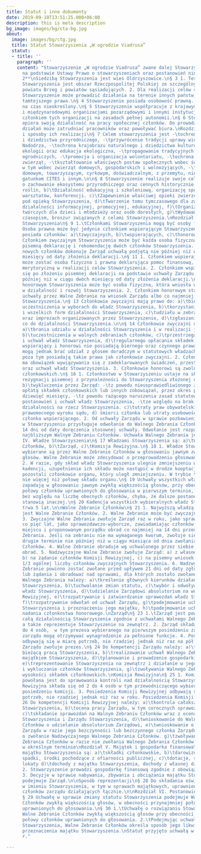 ```yaml
---
title: Statut i inne dokumenty
date: 2019-09-10T13:51:25.000+06:00
description: this is meta description
bg_image: images/bg/cta-bg.jpg
about:
  image: images/bg/ctg.jpg
  title: Statut Stowarzyszenia „W ogrodzie Viadrusa”
  statut:
  - title: ''
    paragraph: ''
    content: "Stowarzyszenie „W ogrodzie Viadrusa” zwane dalej Stowarzyszeniem, działa
      na podstawie Ustawy Prawo o stowarzyszeniach oraz postanowień niniejszego statutu.\n\n**§
      2**\nSiedzibą Stowarzyszenia jest wieś Oldrzyszowice.\n§ 3 1. Terenem działania
      Stowarzyszenia jest obszar Rzeczpospolitej Polskiej ze szczególnym uwzględnieniem
      powiatu Brzeg i powiatów sąsiadujących. 2. Dla realizacji celów statutowych
      Stowarzyszenie może prowadzić działania na terenie innych państw, z poszanowaniem
      tamtejszego prawa.\n§ 4 Stowarzyszenie posiada osobowość prawną. Powołane jest
      na czas nieokreślony.\n§ 5 Stowarzyszenie współpracuje z krajowymi, zagranicznymi
      i międzynarodowymi organizacjami pozarządowymi i innymi instytucjami. Może pozostawać
      członkiem tych organizacji na zasadach pełnej autonomii.\n§ 6 Stowarzyszenie
      opiera swoją działalność na pracy społecznej członków. Do prowadzenia swoich
      działań może zatrudniać pracowników oraz powoływać biura.\nRozdział II. Cele
      i sposoby ich realizacji\n§ 7 Celem stowarzyszenia jest -\tochrona środowiska
      i dziedzictwa przyrodniczego, -\tprzywrócenie tradycji uprawy winorośli w rejonie
      Nadodrza, -\tochrona krajobrazu naturalnego i dziedzictwa kulturowego, -\tpromocja
      ekologii oraz edukacja ekologiczna, -\tpropagowanie tradycyjnych form upraw
      ogrodniczych, -\tpromocja i organizacja wolontariatu, -\tochrona praw i dobrostanu
      zwierząt, -\tkształtowanie właściwych postaw społecznych wobec świata przyrody,
      w tym wobec zwierząt domowych, gospodarskich i wolnożyjących, -\tpomoc zwierzętom
      domowym, towarzyszącym, cyrkowym, doświadczalnym, z przemytu, nielegalnego handlu,
      gatunkom CITES i innym.\n\n§ 8 Stowarzyszenie realizuje swoje cele poprzez:\n\na)\tDbałość
      o zachowanie ekosystemu przyrodniczego oraz cennych historycznie kultywarów
      roślin, b)\tDziałalność edukacyjną i szkoleniową, organizację spotkań, wykładów,
      warsztatów, konferencji. c)\tZapewnienie właściwej opieki zwierzętom pozostającym
      pod opieką Stowarzyszenia, d)\tTworzenie tomu tymczasowego dla zwierząt, e)\tProwadzenie
      działalności informacyjnej, promocyjnej, edukacyjnej, f)\tOrganizowanie warsztatów
      twórczych dla dzieci i młodzieży oraz osób dorosłych, g)\tWydawanie książek,
      czasopism, broszur związanych z celami Stowarzyszenia.\nRozdział III. Członkowie
      Stowarzyszenia\n§ 9 1.\tCzłonkami Stowarzyszenia mogą być osoby fizyczne i prawne.
      Osoba prawna może być jedynie członkiem wspierającym Stowarzyszenia. 2.\tStowarzyszenie
      posiada członków: a)\tzwyczajnych, b)\twspierających, c)\thonorowych. § 10 1.
      Członkiem zwyczajnym Stowarzyszenia może być każda osoba fizyczna, która złoży
      pisemną deklarację i rekomendację dwóch członków Stowarzyszenia. 2. Przyjęcia
      nowych członków dokonuje Zarząd uchwałą podjętą nie później niż w ciągu dwóch
      miesięcy od daty złożenia deklaracji.\n§ 11 1. Członkiem wspierającym Stowarzyszenia
      może zostać osoba fizyczna i prawna deklarująca pomoc finansową, rzeczową lub
      merytoryczną w realizacji celów Stowarzyszenia. 2. Członkiem wspierającym staje
      się po złożeniu pisemnej deklaracji na podstawie uchwały Zarządu podjętej nie
      później niż w ciągu dwóch miesięcy od daty złożenia deklaracji.\n§ 12 1. Członkiem
      honorowym Stowarzyszenia może być osoba fizyczna, która wniosła wybitny wkład
      w działalność i rozwój Stowarzyszenia. 2. Członkiem honorowym staje się po przyjęciu
      uchwały przez Walne Zebranie na wniosek Zarządu albo co najmniej 5 członków
      Stowarzyszenia.\n§ 13 Członkowie zwyczajni mają prawo do: a)\tbiernego i czynnego
      uczestniczenia w wyborach do władz Stowarzyszenia, b)\tkorzystania z dorobku
      i wszelkich form działalności Stowarzyszenia, c)\tudziału w zebraniach, wykładach
      oraz imprezach organizowanych przez Stowarzyszenie, d)\tzgłaszania wniosków
      co do działalności Stowarzyszenia.\n\n§ 14 Członkowie zwyczajni mają obowiązek:
      a)\tbrania udziału w działalności Stowarzyszenia i w realizacji jego celów,
      b)\tuczestniczenia w walnych zebraniach członków, c)\tprzestrzegania statutu
      i uchwał władz Stowarzyszenia, d)\tregularnego opłacania składek.\n§ 15 1. Członkowie
      wspierający i honorowi nie posiadają biernego oraz czynnego prawa wyborczego,
      mogą jednak brać udział z głosem doradczym w statutowych władzach Stowarzyszenia,
      poza tym posiadają takie prawa jak członkowie zwyczajni. 2. Członek wspierający
      ma obowiązek wywiązywania się z zadeklarowanych świadczeń, przestrzegania statutu
      oraz uchwał władz Stowarzyszenia. 3. Członkowie honorowi są zwolnieni ze składek
      członkowskich.\n§ 16 1. Członkostwo w Stowarzyszeniu ustaje na skutek: a)\tdobrowolnej
      rezygnacji pisemnej z przynależności do Stowarzyszenia złożonej na ręce Zarządu,
      b)\twykluczenia przez Zarząd: -\tz powodu nieusprawiedliwionego zalegania z
      opłatą składek członkowskich lub innych zobowiązań, przez okres przekraczający
      dziewięć miesięcy, -\tz powodu rażącego naruszenia zasad statutowych, nieprzestrzegania
      postanowień i uchwał władz Stowarzyszenia, -\tze względu na brak przejawów aktywnej
      działalności na rzecz Stowarzyszenia. c)\tutraty praw obywatelskich na mocy
      prawomocnego wyroku sądu, d) śmierci członka lub utraty osobowości prawnej przez
      członka wspierającego. 2. Od uchwały Zarządu w sprawie pozbawienia członkostwa
      w Stowarzyszeniu przysługuje odwołanie do Walnego Zebrania Członków w terminie
      14 dni od daty doręczenia stosownej uchwały. Odwołanie jest rozpatrywane na
      najbliższym Walnym Zebraniu Członków. Uchwała Walnego Zebrania jest ostateczna.\nRozdział
      IV. Władze Stowarzyszenia\n§ 17 Władzami Stowarzyszenia są: a)\tWalne Zebranie
      Członków, b)\tZarząd, c)\tKomisja Rewizyjna.\n§ 18 1. Władze Stowarzyszenia
      wybierane są przez Walne Zebranie Członków w głosowaniu jawnym zwykłą większością
      głosów. Walne Zebranie może zdecydować o przeprowadzeniu głosowania tajnego.
      2. W razie, gdy skład władz Stowarzyszenia ulegnie zmniejszeniu w czasie trwania
      kadencji, uzupełnienie ich składu może nastąpić w drodze kooptacji, której dokonują
      pozostali członkowie organu, który uległ zmniejszeniu. W trybie tym można powołać
      nie więcej niż połowę składu organu.\n§ 19 Uchwały wszystkich władz Stowarzyszenia
      zapadają w głosowaniu jawnym zwykłą większością głosów, przy obecności co najmniej
      połowy członków uprawnionych do głosowania w pierwszym terminie, w drugim terminie
      bez względu na liczbę obecnych członków, chyba, że dalsze postanowienia statutu
      stanowią inaczej.\n§ 20 Kadencja wszystkich wybieralnych władz Stowarzyszenia
      trwa 5 lat.\n\nWalne Zebranie Członków\n§ 21 1. Najwyższą władzą Stowarzyszenia
      jest Walne Zebranie Członków. 2. Walne Zebranie może być zwyczajne i nadzwyczajne.
      3. Zwyczajne Walne Zebrania zwołuje Zarząd raz w roku, jako sprawozdawcze, i
      co pięć lat, jako sprawozdawczo-wyborcze, zawiadamiając członków o jego terminie,
      miejscu i proponowanym porządku obrad co najmniej na 14 dni przed terminem Walnego
      Zebrania. Jeśli na zebraniu nie ma wymaganego kworum, zwołuje się zebranie w
      drugim terminie nie później niż w ciągu miesiąca od dnia zwołania Walnego Zebrania
      Członków. 4. Walne Zebranie obraduje wg uchwalonego przez siebie regulaminu
      obrad. 5. Nadzwyczajne Walne Zebranie zwołuje Zarząd: a) z własnej inicjatywy,
      b) na żądanie członków Komisji Rewizyjnej, c) na pisemny wniosek co najmniej
      1/3 ogólnej liczby członków zwyczajnych Stowarzyszenia. 6. Nadzwyczajne Walne
      Zebranie powinno zostać zwołane przed upływem 21 dni od daty zgłoszenia wniosku
      lub żądania i obradować nad sprawami, dla których zostało zwołane\n§ 22 Do kompetencji
      Walnego Zebrania należy: a)\tkreślenie głównych kierunków działania i rozwoju
      Stowarzyszenia, b)\tuchwalanie zmian statutu, c)\twybór i odwoływanie wszystkich
      władz Stowarzyszenia, d)\tudzielanie Zarządowi absolutorium na wniosek Komisji
      Rewizyjnej, e)\trozpatrywanie i zatwierdzanie sprawozdań władz Stowarzyszenia,
      f)\trozpatrywanie odwołań od uchwał Zarządu, g)\tpodejmowanie uchwały o rozwiązaniu
      Stowarzyszenia i przeznaczeniu jego majątku, h)\tpodejmowanie uchwał w sprawie
      nadania członkostwa honorowego.\nZarząd\n§ 23 1.\tZarząd jest powołany do kierowania
      całą działalnością Stowarzyszenia zgodnie z uchwałami Walnego Zebrania Członków,
      a także reprezentuje Stowarzyszenie na zewnątrz. 2. Zarząd składa się z od 2
      do 4 osób,  w tym prezesa wybieranego na pierwszym posiedzeniu zarządu. 3. Członkowie
      zarządu mogą otrzymywać wynagrodzenie za pełnione funkcje. 4. Posiedzenia Zarządu
      odbywają się w miarę potrzeb, nie rzadziej jednak niż raz na pół roku. Posiedzenia
      Zarządu zwołuje prezes.\n§ 24 Do kompetencji Zarządu należy: a)\tkierowanie
      bieżącą pracą Stowarzyszenia, b)\trealizowanie uchwał Walnego Zebrania, c)\tzarządzanie
      majątkiem Stowarzyszenia, d)\tplanowanie i prowadzenie gospodarki finansowej,
      e)\treprezentowanie Stowarzyszenia na zewnątrz i działanie w jego imieniu, f)\tprzyjmowanie
      i wykluczanie członków Stowarzyszenia, g)\tzwoływanie Walnego Zebrania, h)\tustalanie
      wysokości składek członkowskich.\nKomisja Rewizyjna\n§ 25 1. Komisja Rewizyjna
      powołana jest do sprawowania kontroli nad działalnością Stowarzyszenia. 2. Komisja
      Rewizyjna składa się od 2 do 4 osób w tym przewodniczącego wybieranego na pierwszym
      posiedzeniu komisji. 3. Posiedzenia Komisji Rewizyjnej odbywają się w miarę
      potrzeb, nie rzadziej jednak niż raz w roku. Posiedzenia Komisji zwołuje przewodniczący.\n§
      26 Do kompetencji Komisji Rewizyjnej należy: a)\tkontrola całokształtu działalności
      Stowarzyszenia, b)\tocena pracy Zarządu, w tym corocznych sprawozdań i bilansu,
      c)\tskładanie sprawozdań na Walnym Zebraniu Członków wraz z oceną działalności
      Stowarzyszenia i Zarządu Stowarzyszenia, d)\twnioskowanie do Walnego Zebrania
      Członków o udzielanie absolutorium Zarządowi, e)\twnioskowanie o odwołanie całego
      Zarządu w razie jego bezczynności lub bezczynnego członka Zarządu, f)\twnioskowanie
      o zwołanie Nadzwyczajnego Walnego Zebrania Członków. g)\tzwoływanie Walnego
      Zebrania Członków w razie nie zwołania Walnego Zebrania Członków przez Zarząd
      w określnym terminie\nRozdział V. Majątek i gospodarka finansowa\n\n§ 27 1.\tŹródłami
      majątku Stowarzyszenia są: a)\tskładki członkowskie, b)\tdarowizny, zapisy i
      spadki, środki pochodzące z ofiarności publicznej, c)\tdotacje, subwencje, udziały,
      lokaty d)\tdochody z majątku Stowarzyszenia, dochody z własnej działalności
      2. Stowarzyszenie prowadzi gospodarkę finansową zgodnie z obowiązującymi przepisami.
      3. Decyzje w sprawie nabywania, zbywania i obciążania majątku Stowarzyszenia
      podejmuje Zarząd.\n\nSposób reprezentacji\n§ 28 Do składania oświadczeń woli
      w imieniu Stowarzyszenia, w tym w sprawach majątkowych, uprawnionych jest dwóch
      członków zarządu działających łącznie.\n\nRozdział VI. Postanowienia końcowe
      § 29 Uchwałę w sprawie zmiany statutu Stowarzyszenia podejmuje Walne Zebranie
      Członków zwykłą większością głosów, w obecności przynajmniej połowy członków
      uprawnionych do głosowania.\n§ 30 1.\tUchwałę o rozwiązaniu Stowarzyszenia podejmuje
      Walne Zebranie Członków zwykłą większością głosów przy obecności co najmniej
      połowy członków uprawnionych do głosowania. 2.\tPodejmując uchwałę o rozwiązaniu
      Stowarzyszenia, Walne Zebranie Członków określa sposób jego likwidacji oraz
      przeznaczenia majątku Stowarzyszenia.\nStatut przyjęto uchwałą w dniu 12.12.2017
      r."

---
```

